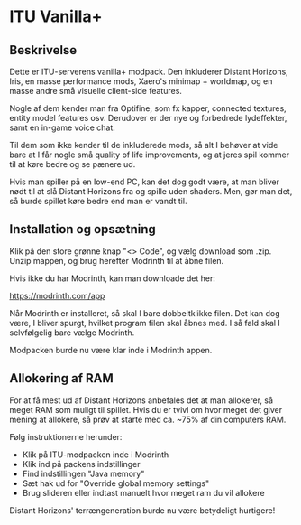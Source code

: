 # ITU Vanilla+

## Beskrivelse

Dette er ITU-serverens vanilla+ modpack. Den inkluderer Distant Horizons, Iris, en masse performance mods, Xaero's minimap + worldmap, og en masse andre små visuelle client-side features. 

Nogle af dem kender man fra Optifine, som fx kapper, connected textures, entity model features osv. Derudover er der nye og forbedrede lydeffekter, samt en in-game voice chat.

Til dem som ikke kender til de inkluderede mods, så alt I behøver at vide bare at I får nogle små quality of life improvements, og at jeres spil kommer til at køre bedre og se pænere ud. 

Hvis man spiller på en low-end PC, kan det dog godt være, at man bliver nødt til at slå Distant Horizons fra og spille uden shaders. Men, gør man det, så burde spillet køre bedre end man er vandt til.


## Installation og opsætning

Klik på den store grønne knap "<> Code", og vælg download som .zip. Unzip mappen, og brug herefter Modrinth til at åbne filen. 

Hvis ikke du har Modrinth, kan man downloade det her: 

https://modrinth.com/app

Når Modrinth er installeret, så skal I bare dobbeltklikke filen. Det kan dog være, I bliver spurgt, hvilket program filen skal åbnes med. I så fald skal I selvfølgelig bare vælge Modrinth. 

Modpacken burde nu være klar inde i Modrinth appen.


## Allokering af RAM

For at få mest ud af Distant Horizons anbefales det at man allokerer, så meget RAM som muligt til spillet. Hvis du er tvivl om hvor meget det giver mening at allokere, så prøv at starte med ca. ~75% af din computers RAM. 

Følg instruktionerne herunder:

- Klik på ITU-modpacken inde i Modrinth
- Klik ind på packens indstillinger
- Find indstillingen "Java memory"
- Sæt hak ud for "Override global memory settings"
- Brug slideren eller indtast manuelt hvor meget ram du vil allokere

Distant Horizons' terrængeneration burde nu være betydeligt hurtigere!
